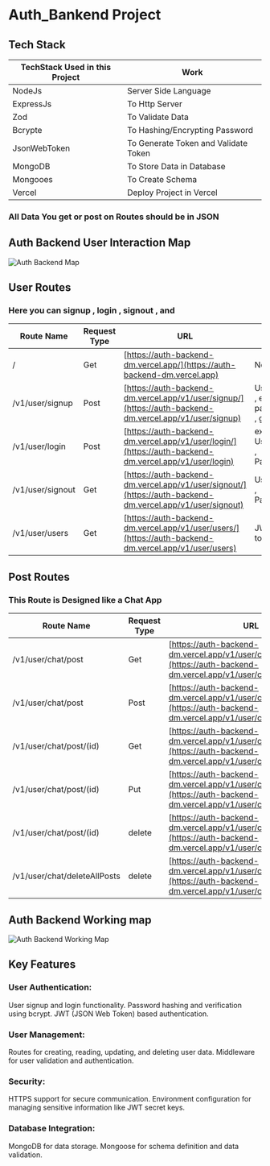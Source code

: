 # Auth_Bankend Project

## Tech Stack

| TechStack Used in this Project | Work |
| -------- | -------- |
| NodeJs  | Server Side Language |
| ExpressJs | To Http Server |
| Zod | To Validate Data  |
| Bcrypte | To Hashing/Encrypting Password  |
| JsonWebToken | To Generate Token and Validate Token  |
| MongoDB  | To Store Data in Database  |
| Mongooes | To Create Schema  |
| Vercel | Deploy Project in Vercel  |

### All Data You get or post on Routes should be in JSON 

## Auth Backend User Interaction Map

![Auth Backend Map](https://i.postimg.cc/Hp9hSRKv/auth-backend-map.png)

## User Routes 
### Here you can signup , login , signout , and 

| Route Name | Request Type | URL | Need | Get |
| -------- | -------- | -------- | --------- | -------- |
| / | Get | [https://auth-backend-dm.vercel.app/](https://auth-backend-dm.vercel.app) | Nothing  | welcome message |
| /v1/user/signup | Post | [https://auth-backend-dm.vercel.app/v1/user/signup/](https://auth-backend-dm.vercel.app/v1/user/signup) | Username , email , password , gender | Success Message |
| /v1/user/login | Post | [https://auth-backend-dm.vercel.app/v1/user/login/](https://auth-backend-dm.vercel.app/v1/user/login) | exsting Username , Password | Success Message |
| /v1/user/signout | Get | [https://auth-backend-dm.vercel.app/v1/user/signout/](https://auth-backend-dm.vercel.app/v1/user/signout) | Username , Password | Success Message |
| /v1/user/users | Get | [https://auth-backend-dm.vercel.app/v1/user/users/](https://auth-backend-dm.vercel.app/v1/user/users) | JWT token | All Users Data |



## Post Routes
### This Route is Designed like a Chat App

| Route Name | Request Type | URL | Need | Get |
| -------- | -------- | -------- | --------- | -------- |
| /v1/user/chat/post | Get | [https://auth-backend-dm.vercel.app/v1/user/chat/post](https://auth-backend-dm.vercel.app/v1/user/chat/post) | JWT token ,   | All posts |
| /v1/user/chat/post | Post | [https://auth-backend-dm.vercel.app/v1/user/chat/post](https://auth-backend-dm.vercel.app/v1/user/chat/post) | JWT token ,Username ,title, message   | Success Message , your post |
| /v1/user/chat/post/(id) | Get | [https://auth-backend-dm.vercel.app/v1/user/chat/post/:id](https://auth-backend-dm.vercel.app/v1/user/chat/post/:id) | JWT token , postId | Post |
| /v1/user/chat/post/(id) | Put | [https://auth-backend-dm.vercel.app/v1/user/chat/post/:id](https://auth-backend-dm.vercel.app/v1/user/chat/post/:id) | JWT token , postId , new title and msg | Success Message , NewPost |
| /v1/user/chat/post/(id) | delete | [https://auth-backend-dm.vercel.app/v1/user/chat/post/:id](https://auth-backend-dm.vercel.app/v1/user/chat/post/:id) | JWT token , postId | Succes Msg |
| /v1/user/chat/deleteAllPosts | delete | [https://auth-backend-dm.vercel.app/v1/user/chat/deleteAllPosts](https://auth-backend-dm.vercel.app/v1/user/chat/deleteAllPosts) | JWT token | Succes Msg |


## Auth Backend Working map

![Auth Backend Working Map](https://i.postimg.cc/mgXFkbk6/auth-backend-working-map.png)


## Key Features

### User Authentication:
User signup and login functionality.
Password hashing and verification using bcrypt.
JWT (JSON Web Token) based authentication.
### User Management:
Routes for creating, reading, updating, and deleting user data.
Middleware for user validation and authentication.
### Security:
HTTPS support for secure communication.
Environment configuration for managing sensitive information like JWT secret keys.
### Database Integration:
MongoDB for data storage.
Mongoose for schema definition and data validation.



